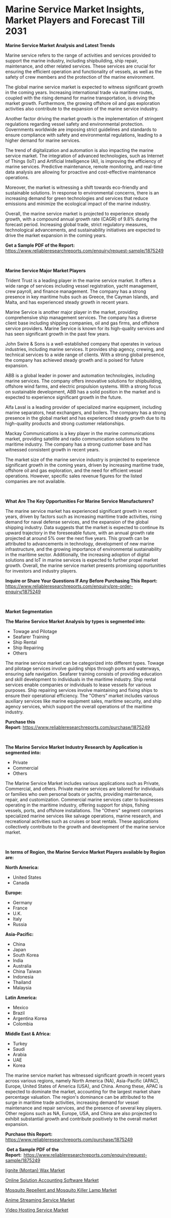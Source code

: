 <p><h1>Marine Service Market Insights, Market Players and Forecast Till 2031</h1></p><p><strong>Marine Service Market Analysis and Latest Trends</strong></p>
<p><p>Marine service refers to the range of activities and services provided to support the marine industry, including shipbuilding, ship repair, maintenance, and other related services. These services are crucial for ensuring the efficient operation and functionality of vessels, as well as the safety of crew members and the protection of the marine environment.</p><p>The global marine service market is expected to witness significant growth in the coming years. Increasing international trade via maritime routes, coupled with the rising demand for marine transportation, is driving the market growth. Furthermore, the growing offshore oil and gas exploration activities also contribute to the expansion of the marine service industry.</p><p>Another factor driving the market growth is the implementation of stringent regulations regarding vessel safety and environmental protection. Governments worldwide are imposing strict guidelines and standards to ensure compliance with safety and environmental regulations, leading to a higher demand for marine services.</p><p>The trend of digitalization and automation is also impacting the marine service market. The integration of advanced technologies, such as Internet of Things (IoT) and Artificial Intelligence (AI), is improving the efficiency of marine services. Predictive maintenance, remote monitoring, and real-time data analysis are allowing for proactive and cost-effective maintenance operations.</p><p>Moreover, the market is witnessing a shift towards eco-friendly and sustainable solutions. In response to environmental concerns, there is an increasing demand for green technologies and services that reduce emissions and minimize the ecological impact of the marine industry.</p><p>Overall, the marine service market is projected to experience steady growth, with a compound annual growth rate (CAGR) of 9.8% during the forecast period. Increasing global trade, strict regulatory measures, technological advancements, and sustainability initiatives are expected to drive the market expansion in the coming years.</p></p>
<p><strong>Get a Sample PDF of the Report:&nbsp;</strong> <a href="https://www.reliableresearchreports.com/enquiry/request-sample/1875249">https://www.reliableresearchreports.com/enquiry/request-sample/1875249</a></p>
<p>&nbsp;</p>
<p><strong>Marine Service Major Market Players</strong></p>
<p><p>Trident Trust is a leading player in the marine service market. It offers a wide range of services including vessel registration, yacht management, crew payroll, and finance management. The company has a strong presence in key maritime hubs such as Greece, the Cayman Islands, and Malta, and has experienced steady growth in recent years.</p><p>Marine Service is another major player in the market, providing comprehensive ship management services. The company has a diverse client base including shipping companies, oil and gas firms, and offshore service providers. Marine Service is known for its high-quality services and has seen significant growth in the past few years.</p><p>John Swire & Sons is a well-established company that operates in various industries, including marine services. It provides ship agency, crewing, and technical services to a wide range of clients. With a strong global presence, the company has achieved steady growth and is poised for future expansion.</p><p>ABB is a global leader in power and automation technologies, including marine services. The company offers innovative solutions for shipbuilding, offshore wind farms, and electric propulsion systems. With a strong focus on sustainable development, ABB has a solid position in the market and is expected to experience significant growth in the future.</p><p>Alfa Laval is a leading provider of specialized marine equipment, including marine separators, heat exchangers, and boilers. The company has a strong presence in the global market and has experienced steady growth due to its high-quality products and strong customer relationships.</p><p>Mackay Communications is a key player in the marine communications market, providing satellite and radio communication solutions to the maritime industry. The company has a strong customer base and has witnessed consistent growth in recent years.</p><p>The market size of the marine service industry is projected to experience significant growth in the coming years, driven by increasing maritime trade, offshore oil and gas exploration, and the need for efficient vessel operations. However, specific sales revenue figures for the listed companies are not available.</p></p>
<p>&nbsp;</p>
<p><strong>What Are The Key Opportunities For Marine Service Manufacturers?</strong></p>
<p><p>The marine service market has experienced significant growth in recent years, driven by factors such as increasing maritime trade activities, rising demand for naval defense services, and the expansion of the global shipping industry. Data suggests that the market is expected to continue its upward trajectory in the foreseeable future, with an annual growth rate projected at around 5% over the next five years. This growth can be attributed to advancements in technology, development of new marine infrastructure, and the growing importance of environmental sustainability in the maritime sector. Additionally, the increasing adoption of digital solutions and IoT in marine services is expected to further propel market growth. Overall, the marine service market presents promising opportunities for investors and industry players.</p></p>
<p><strong>Inquire or Share Your Questions If Any Before Purchasing This Report:</strong> <a href="https://www.reliableresearchreports.com/enquiry/pre-order-enquiry/1875249">https://www.reliableresearchreports.com/enquiry/pre-order-enquiry/1875249</a></p>
<p>&nbsp;</p>
<p><strong>Market Segmentation</strong></p>
<p><strong>The Marine Service Market Analysis by types is segmented into:</strong></p>
<p><ul><li>Towage and Pilotage</li><li>Seafarer Training</li><li>Ship Rental</li><li>Ship Repairing</li><li>Others</li></ul></p>
<p><p>The marine service market can be categorized into different types. Towage and pilotage services involve guiding ships through ports and waterways, ensuring safe navigation. Seafarer training consists of providing education and skill development to individuals in the maritime industry. Ship rental services enable companies or individuals to lease vessels for various purposes. Ship repairing services involve maintaining and fixing ships to ensure their operational efficiency. The "Others" market includes various auxiliary services like marine equipment sales, maritime security, and ship agency services, which support the overall operations of the maritime industry.</p></p>
<p><strong>Purchase this Report:&nbsp;</strong><a href="https://www.reliableresearchreports.com/purchase/1875249">https://www.reliableresearchreports.com/purchase/1875249</a></p>
<p>&nbsp;</p>
<p><strong>The Marine Service Market Industry Research by Application is segmented into:</strong></p>
<p><ul><li>Private</li><li>Commercial</li><li>Others</li></ul></p>
<p><p>The Marine Service Market includes various applications such as Private, Commercial, and others. Private marine services are tailored for individuals or families who own personal boats or yachts, providing maintenance, repair, and customization. Commercial marine services cater to businesses operating in the maritime industry, offering support for ships, fishing vessels, ports, and offshore installations. The "Others" segment comprises specialized marine services like salvage operations, marine research, and recreational activities such as cruises or boat rentals. These applications collectively contribute to the growth and development of the marine service market.</p></p>
<p>&nbsp;</p>
<p><strong>In terms of Region, the Marine Service Market Players available by Region are:</strong></p>
<p>
    <p> <strong> North America: </strong>
        <ul>
            <li>United States</li>
            <li>Canada</li>
        </ul>
        </p> 
    <p> <strong> Europe: </strong>
        <ul>
            <li>Germany</li>
            <li>France</li>
            <li>U.K.</li>
            <li>Italy</li>
            <li>Russia</li>
        </ul>
        </p> 
    <p> <strong> Asia-Pacific: </strong>
        <ul>
            <li>China</li>
            <li>Japan</li>
            <li>South Korea</li>
            <li>India</li>
            <li>Australia</li>
            <li>China Taiwan</li>
            <li>Indonesia</li>
            <li>Thailand</li>
            <li>Malaysia</li>
        </ul>
        </p> 
    <p> <strong> Latin America: </strong>
        <ul>
            <li>Mexico</li>
            <li>Brazil</li>
            <li>Argentina Korea</li>
            <li>Colombia</li>
        </ul>
        </p> 
    <p> <strong> Middle East & Africa: </strong>
        <ul>
            <li>Turkey</li>
            <li>Saudi</li>
            <li>Arabia</li>
            <li>UAE</li>
            <li>Korea</li>
        </ul>
    </p>
    </p>
<p><p>The marine service market has witnessed significant growth in recent years across various regions, namely North America (NA), Asia-Pacific (APAC), Europe, United States of America (USA), and China. Among these, APAC is expected to dominate the market, accounting for the largest market share percentage valuation. The region's dominance can be attributed to the surge in maritime trade activities, increasing demand for vessel maintenance and repair services, and the presence of several key players. Other regions such as NA, Europe, USA, and China are also projected to exhibit substantial growth and contribute positively to the overall market expansion.</p></p>
<p><strong>Purchase this Report: </strong><a href="https://www.reliableresearchreports.com/purchase/1875249">https://www.reliableresearchreports.com/purchase/1875249</a></p>
<p>&nbsp;<strong>Get a Sample PDF of the Report:&nbsp;&nbsp;</strong><a href="https://www.reliableresearchreports.com/enquiry/request-sample/1875249">https://www.reliableresearchreports.com/enquiry/request-sample/1875249</a></p>
<p><strong></strong></p>
<p><p><a href="https://medium.com/@karenglover656/lignite-montan-wax-market-size-and-market-trends-complete-industry-overview-2024-to-2031-dd97d76630c3">lignite (Montan) Wax Market</a></p><p><a href="https://medium.com/p/14402b8c4029/edit">Online Solution Accounting Software Market</a></p><p><a href="https://medium.com/@karenglover656/mosquito-repellent-and-mosquito-killer-lamp-market-exploring-market-share-market-trends-and-8fa2f08d8372">Mosquito Repellent and Mosquito Killer Lamp Market</a></p><p><a href="https://github.com/globismark/Market-Research-Report-List-1/blob/main/anime-streaming-service-market.md">Anime Streaming Service Market</a></p><p><a href="https://github.com/mauripalmi/Market-Research-Report-List-1/blob/main/video-hosting-service-market.md">Video Hosting Service Market</a></p></p>